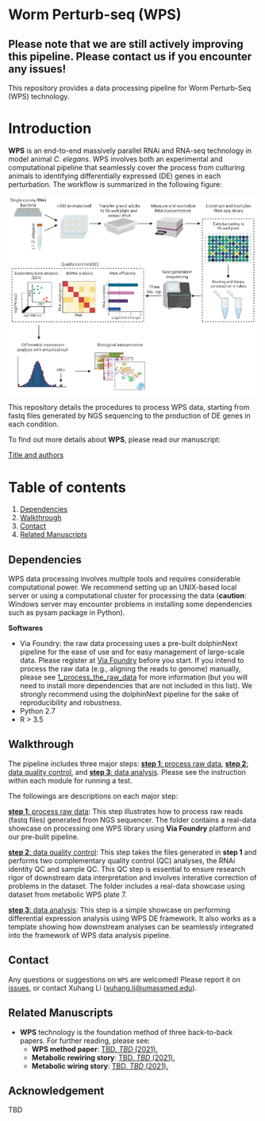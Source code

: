 # Worm Perturb-seq (WPS)
Please note that we are still actively improving this pipeline. Please contact us if you encounter any issues!
------------------------------------------------------------------------

This repository provides a data processing pipeline for Worm Perturb-Seq (WPS) technology.
# Introduction
**WPS** is an end-to-end massively parallel RNAi and RNA-seq technology in model animal _C. elegans_. WPS involves both an experimental and computational pipeline that seamlessly cover the process from culturing animals to identifying differentially expressed (DE) genes in each perturbation. The workflow is summarized in the following figure:

<img src="docs/WPS.png" width="600"/>

This repository details the procedures to process WPS data, starting from fastq files generated by NGS sequencing to the production of DE genes in each condition. 

To find out more details about **WPS**, please read our manuscript:

[Title and authors](https://bioRxiv_link)


# Table of contents
1. [Dependencies](#dependencies-)
2. [Walkthrough](#walkthrough)
3. [Contact](#contact)
4. [Related Manuscripts](#related-manuscripts)


## Dependencies<a name="dependencies"></a>

WPS data processing involves multiple tools and requires considerable computational power. We recommend setting up an UNIX-based local server or using a computational cluster for processing the data (__caution__: Windows server may encounter problems in installing some dependencies such as pysam package in Python). 

__Softwares__
* Via Foundry: the raw data processing uses a pre-built dolphinNext pipeline for the ease of use and for easy management of large-scale data. Please register at [Via Foundry](https://viafoundry.umassmed.edu) before you start. If you intend to process the raw data (e.g., aligning the reads to genome) manually, please see [1_process_the_raw_data](step1_process_raw_data/) for more information (but you will need to install more dependencies that are not included in this list). We strongly recommend using the dolphinNext pipeline for the sake of reproducibility and robustness.
* Python 2.7
* R > 3.5

## Walkthrough<a name="walkthrough"></a>

The pipeline includes three major steps: [__step 1__: process raw data](step1_process_raw_data), [__step 2__: data quality control](step2_quality_control), and [__step 3__: data analysis](step3_data_analysis). Please see the instruction within each module for running a test.

The followings are descriptions on each major step:

[__step 1__: process raw data](step1_process_raw_data): This step illustrates how to process raw reads (fastq files) generated from NGS sequencer. The folder contains a real-data showcase on processing one WPS library using **Via Foundry** platform and our pre-bulit pipeline.

[__step 2__: data quality control](step2_quality_control): This step takes the files generated in __step 1__ and performs two complementary quality control (QC) analyses, the RNAi identity QC and sample QC. This QC step is essential to ensure research rigor of downstream data interpretation and involves interative correction of problems in the dataset. The folder includes a real-data showcase using dataset from metabolic WPS plate 7. 

[__step 3__: data analysis](step3_data_analysis): This step is a simple showcase on performing differential expression analysis using WPS DE framework. It also works as a template showing how downstream analyses can be seamlessly integrated into the framework of WPS data analysis pipeline.


## Contact<a name="contact"></a>

Any questions or suggestions on `WPS` are welcomed! Please report it on [issues](https://github.com/XuhangLi/WPS/issues), or contact Xuhang Li ([xuhang.li@umassmed.edu](mailto:xuhang.li@umassmed.edu)).

## Related Manuscripts<a name="related-manuscripts"></a>
-  **WPS** technology is the foundation method of three back-to-back papers. For further reading, please see: 
    -   **WPS method paper**: [TBD. <em>TBD</em> (2021).]([https://TBD](https://TBD))
    -   **Metabolic rewiring story**: [TBD. <em>TBD</em> (2021).]([https://TBD](https://TBD))
    -   **Metabolic wiring story**: [TBD. <em>TBD</em> (2021).]([https://TBD](https://TBD))

## Acknowledgement
TBD

